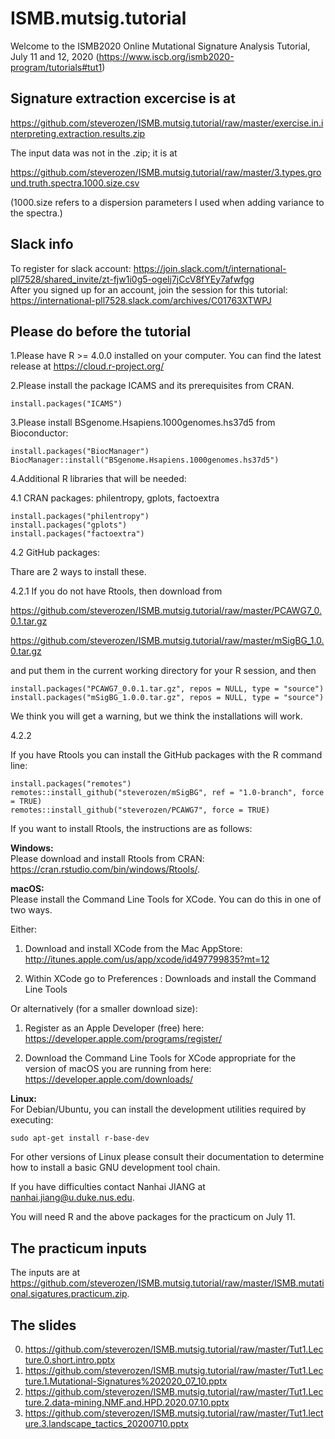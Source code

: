 # ISMB.mutsig.tutorial

Welcome to the ISMB2020 Online Mutational Signature Analysis Tutorial, July 11 and 12, 2020 (https://www.iscb.org/ismb2020-program/tutorials#tut1)

## Signature extraction excercise is at

https://github.com/steverozen/ISMB.mutsig.tutorial/raw/master/exercise.in.interpreting.extraction.results.zip

The input data was not in the .zip; it is at

https://github.com/steverozen/ISMB.mutsig.tutorial/raw/master/3.types.ground.truth.spectra.1000.size.csv

(1000.size refers to a dispersion parameters I used when adding variance to the spectra.)

## Slack info

To register for slack account:    https://join.slack.com/t/international-pll7528/shared_invite/zt-fjw1i0g5-ogelj7jCcV8fYEy7afwfgg   
After you signed up for an account, join the session for this tutorial: https://international-pll7528.slack.com/archives/C01763XTWPJ


## Please do before the tutorial

1.Please have R >= 4.0.0 installed on your computer. You can find the latest release at 
https://cloud.r-project.org/

2.Please install the package ICAMS and its prerequisites from CRAN.
```
install.packages("ICAMS")
```

3.Please install BSgenome.Hsapiens.1000genomes.hs37d5 from Bioconductor:
```
install.packages("BiocManager")
BiocManager::install("BSgenome.Hsapiens.1000genomes.hs37d5")
```
4.Additional R libraries that will be needed:

4.1 CRAN packages: philentropy, gplots, factoextra
```
install.packages("philentropy")
install.packages("gplots")
install.packages("factoextra")
```

4.2 GitHub packages:  

Thare are 2 ways to install these.  

4.2.1 If you do not have Rtools, then download from 

https://github.com/steverozen/ISMB.mutsig.tutorial/raw/master/PCAWG7_0.0.1.tar.gz

https://github.com/steverozen/ISMB.mutsig.tutorial/raw/master/mSigBG_1.0.0.tar.gz

and put them in the current working directory for your R session, and then
 

```
install.packages("PCAWG7_0.0.1.tar.gz", repos = NULL, type = "source")
install.packages("mSigBG_1.0.0.tar.gz", repos = NULL, type = "source")
```
We think you will get a warning, but we think the installations will work.

4.2.2 

If you have Rtools you can install the GitHub
packages with the R command line:
```
install.packages("remotes")
remotes::install_github("steverozen/mSigBG", ref = "1.0-branch", force = TRUE)
remotes::install_github("steverozen/PCAWG7", force = TRUE)
```

If you want to install Rtools, the instructions are as follows: 

**Windows:**   
Please download and install Rtools from CRAN: https://cran.rstudio.com/bin/windows/Rtools/.  

**macOS:**   
Please install the Command Line Tools for XCode. You can do this in one of two ways. 

Either:

1. Download and install XCode from the Mac AppStore:
http://itunes.apple.com/us/app/xcode/id497799835?mt=12 

2. Within XCode go to Preferences : Downloads and install the Command Line Tools

Or alternatively (for a smaller download size):

1. Register as an Apple Developer (free) here: https://developer.apple.com/programs/register/

2. Download the Command Line Tools for XCode appropriate for the version of macOS you are running from here: https://developer.apple.com/downloads/  

**Linux:**    
For Debian/Ubuntu, you can install the development utilities required by executing:

```
sudo apt-get install r-base-dev
```
For other versions of Linux please consult their documentation to determine how to install a basic GNU development tool chain.   

If you have difficulties contact Nanhai JIANG at nanhai.jiang@u.duke.nus.edu.

You will need R and the above packages for the practicum on July 11. 

## The practicum inputs

The inputs are at
https://github.com/steverozen/ISMB.mutsig.tutorial/raw/master/ISMB.mutational.sigatures.practicum.zip. 

## The slides

0. https://github.com/steverozen/ISMB.mutsig.tutorial/raw/master/Tut1.Lecture.0.short.intro.pptx
1. https://github.com/steverozen/ISMB.mutsig.tutorial/raw/master/Tut1.Lecture.1.Mutational-Signatures%202020_07_10.pptx
2. https://github.com/steverozen/ISMB.mutsig.tutorial/raw/master/Tut1.Lecture.2.data-mining.NMF.and.HPD.2020.07.10.pptx
3. https://github.com/steverozen/ISMB.mutsig.tutorial/raw/master/Tut1.lecture.3.landscape_tactics_20200710.pptx


